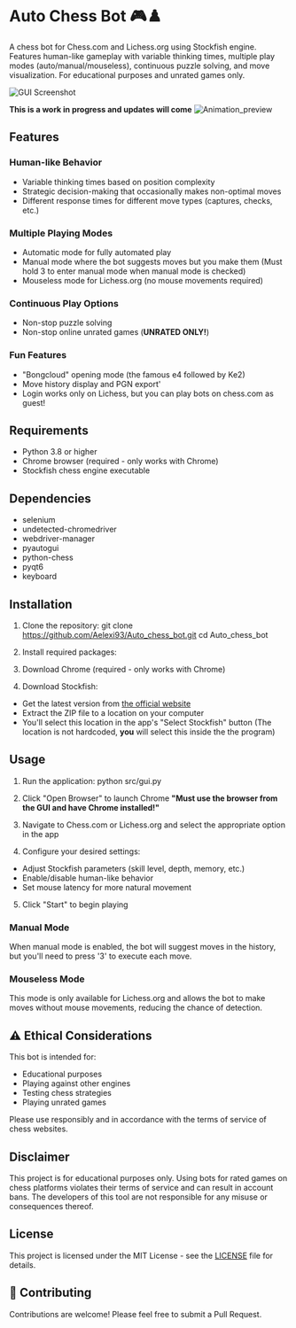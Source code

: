# Auto Chess Bot 🎮♟️

A chess bot for Chess.com and Lichess.org using Stockfish engine. Features human-like gameplay with variable thinking times, multiple play modes (auto/manual/mouseless), continuous puzzle solving, and move visualization. For educational purposes and unrated games only.

![GUI Screenshot](https://github.com/user-attachments/assets/6ee9bfa2-4440-455d-90fc-fb027aecaffe)



**This is a work in progress and updates will come**
![Animation_preview](https://github.com/user-attachments/assets/1c8332d9-b460-48cd-99f5-332af7d3b7a6)



##  **Features**


###  Human-like Behavior
- Variable thinking times based on position complexity
- Strategic decision-making that occasionally makes non-optimal moves
- Different response times for different move types (captures, checks, etc.)

###  Multiple Playing Modes
- Automatic mode for fully automated play
- Manual mode where the bot suggests moves but you make them (Must hold 3 to enter manual mode when manual mode is checked)
- Mouseless mode for Lichess.org (no mouse movements required)

###  Continuous Play Options
- Non-stop puzzle solving
- Non-stop online unrated games (**UNRATED ONLY!**)

###  Fun Features
- "Bongcloud" opening mode (the famous e4 followed by Ke2)
- Move history display and PGN export'
- Login works only on Lichess, but you can play bots on chess.com as guest!

##  Requirements

- Python 3.8 or higher
- Chrome browser (required - only works with Chrome)
- Stockfish chess engine executable

##  Dependencies

- selenium
- undetected-chromedriver
- webdriver-manager
- pyautogui
- python-chess
- pyqt6
- keyboard

##  Installation

1. Clone the repository:
git clone https://github.com/Aelexi93/Auto_chess_bot.git
cd Auto_chess_bot

2. Install required packages:


3. Download Chrome (required - only works with Chrome)

4. Download Stockfish:
- Get the latest version from [the official website](https://stockfishchess.org/download/)
- Extract the ZIP file to a location on your computer
- You'll select this location in the app's "Select Stockfish" button (The location is not hardcoded, **you** will select this inside the the program)

##  Usage

1. Run the application: python src/gui.py

2. Click "Open Browser" to launch Chrome **"Must use the browser from the GUI and have Chrome installed!"**

3. Navigate to Chess.com or Lichess.org and select the appropriate option in the app

4. Configure your desired settings:
- Adjust Stockfish parameters (skill level, depth, memory, etc.)
- Enable/disable human-like behavior
- Set mouse latency for more natural movement

5. Click "Start" to begin playing

### Manual Mode
When manual mode is enabled, the bot will suggest moves in the history, but you'll need to press '3' to execute each move.

### Mouseless Mode
This mode is only available for Lichess.org and allows the bot to make moves without mouse movements, reducing the chance of detection.

## ⚠️ Ethical Considerations

This bot is intended for:
- Educational purposes
- Playing against other engines
- Testing chess strategies
- Playing unrated games

Please use responsibly and in accordance with the terms of service of chess websites.

##  Disclaimer

This project is for educational purposes only. Using bots for rated games on chess platforms violates their terms of service and can result in account bans. The developers of this tool are not responsible for any misuse or consequences thereof.

##  License

This project is licensed under the MIT License - see the [LICENSE](LICENSE) file for details.

## 🤝 Contributing

Contributions are welcome! Please feel free to submit a Pull Request.

